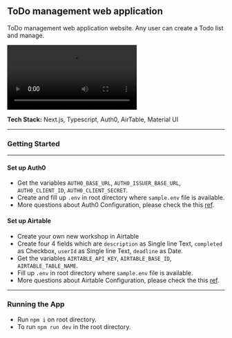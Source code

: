 ## ToDo management web application

ToDo management web application website. Any user can create a Todo list and manage.

![Demo](https://user-images.githubusercontent.com/65554508/132761367-ed8fbaef-6e70-4396-9c0c-11f184e01f97.mp4)


**Tech Stack:** Next.js, Typescript, Auth0, AirTable, Material UI

---

### Getting Started

---

#### Set up Auth0

- Get the variables `AUTH0_BASE_URL`, `AUTH0_ISSUER_BASE_URL`, `AUTH0_CLIENT_ID`, `AUTH0_CLIENT_SECRET`.
- Create and fill up `.env` in root directory where `sample.env` file is available.
- More questions about Auth0 Configuration, please check the this [ref](https://github.com/auth0/nextjs-auth0).

#### Set up Airtable

- Create your own new workshop in Airtable
- Create four 4 fields which are `description` as Single line Text, `completed` as Checkbox, `userId` as Single line Text, `deadline` as Date.
- Get the variables `AIRTABLE_API_KEY`, `AIRTABLE_BASE_ID`, `AIRTABLE_TABLE_NAME`.
- Fill up `.env` in root directory where `sample.env` file is available.
- More questions about Airtable Configuration, please check the this [ref](https://help.appsheet.com/en/articles/1785063-using-data-from-airtable).

---

### Running the App

- Run `npm i` on root directory.
- To run `npm run dev` in the root directory.
